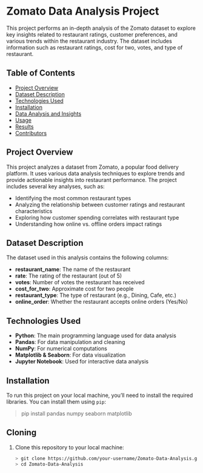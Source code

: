 # Zomato Data Analysis Project

This project performs an in-depth analysis of the Zomato dataset to explore key insights related to restaurant ratings, customer preferences, and various trends within the restaurant industry. The dataset includes information such as restaurant ratings, cost for two, votes, and type of restaurant.

## Table of Contents
- [Project Overview](#project-overview)
- [Dataset Description](#dataset-description)
- [Technologies Used](#technologies-used)
- [Installation](#installation)
- [Data Analysis and Insights](#data-analysis-and-insights)
- [Usage](#usage)
- [Results](#results)
- [Contributors](#contributors)

## Project Overview

This project analyzes a dataset from Zomato, a popular food delivery platform. It uses various data analysis techniques to explore trends and provide actionable insights into restaurant performance. The project includes several key analyses, such as:
- Identifying the most common restaurant types
- Analyzing the relationship between customer ratings and restaurant characteristics
- Exploring how customer spending correlates with restaurant type
- Understanding how online vs. offline orders impact ratings

## Dataset Description

The dataset used in this analysis contains the following columns:
- **restaurant_name**: The name of the restaurant
- **rate**: The rating of the restaurant (out of 5)
- **votes**: Number of votes the restaurant has received
- **cost_for_two**: Approximate cost for two people
- **restaurant_type**: The type of restaurant (e.g., Dining, Cafe, etc.)
- **online_order**: Whether the restaurant accepts online orders (Yes/No)

## Technologies Used

- **Python**: The main programming language used for data analysis
- **Pandas**: For data manipulation and cleaning
- **NumPy**: For numerical computations
- **Matplotlib & Seaborn**: For data visualization
- **Jupyter Notebook**: Used for interactive data analysis

## Installation

To run this project on your local machine, you’ll need to install the required libraries. You can install them using `pip`:
> pip install pandas numpy seaborn matplotlib

## Cloning
1. Clone this repository to your local machine:
   ```bash
   > git clone https://github.com/your-username/Zomato-Data-Analysis.git
   > cd Zomato-Data-Analysis
